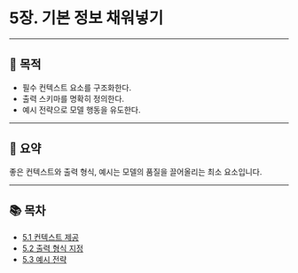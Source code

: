 # 5장. 기본 정보 채워넣기

---

## 🎯 목적
- 필수 컨텍스트 요소를 구조화한다.  
- 출력 스키마를 명확히 정의한다.  
- 예시 전략으로 모델 행동을 유도한다.  

---

## 📌 요약
좋은 컨텍스트와 출력 형식, 예시는 모델의 품질을 끌어올리는 최소 요소입니다.

---

## 📚 목차
- [5.1 컨텍스트 제공](./5-1-context.md)
- [5.2 출력 형식 지정](./5-2-output-format.md)
- [5.3 예시 전략](./5-3-examples-strategy.md)

